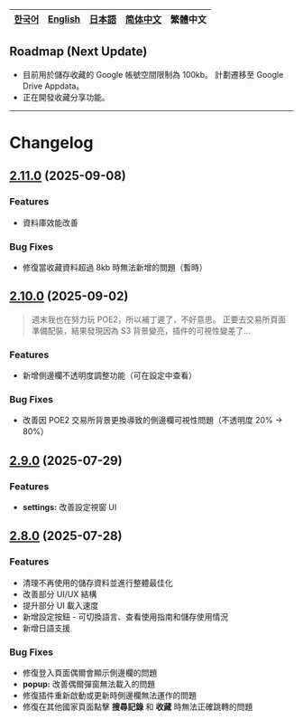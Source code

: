 | [한국어](../ko/notice.md) | [English](../en/notice.md) | [日本語](../ja/notice.md) | [简体中文](../zh_CN/notice.md) | **繁體中文** |
|---|---|---|---|---|

## Roadmap (Next Update)

- 目前用於儲存收藏的 Google 帳號空間限制為 100kb。
計劃遷移至 Google Drive Appdata。
- 正在開發收藏分享功能。

---

# Changelog

## [2.11.0](https://github.com/NERDHEAD-lab/POE2-Trade-Butler/compare/2.10.0...2.11.0) (2025-09-08)

### Features

- 資料庫效能改善

### Bug Fixes

- 修復當收藏資料超過 8kb 時無法新增的問題（暫時）

## [2.10.0](https://github.com/NERDHEAD-lab/POE2-Trade-Butler/compare/2.9.0...2.10.0) (2025-09-02)

> 週末我也在努力玩 POE2，所以補丁遲了，不好意思。
正要去交易所頁面準備配裝，結果發現因為 S3 背景變亮，插件的可視性變差了...
> 

### Features

- 新增側邊欄不透明度調整功能（可在設定中查看）

### Bug Fixes

- 改善因 POE2 交易所背景更換導致的側邊欄可視性問題（不透明度 20% -> 80%）

## [2.9.0](https://github.com/NERDHEAD-lab/POE2-Trade-Butler/compare/2.8.0...2.9.0) (2025-07-29)

### Features

- **settings:** 改善設定視窗 UI

## [2.8.0](https://github.com/NERDHEAD-lab/POE2-Trade-Butler/compare/2.7.0...2.8.0) (2025-07-28)

### Features

- 清理不再使用的儲存資料並進行整體最佳化
- 改善部分 UI/UX 結構
- 提升部分 UI 載入速度
- 新增設定按鈕 - 可切換語言、查看使用指南和儲存使用情況
- 新增日語支援

### Bug Fixes

- 修復登入頁面偶爾會顯示側邊欄的問題
- **popup:** 改善偶爾彈窗無法載入的問題
- 修復插件重新啟動或更新時側邊欄無法運作的問題
- 修復在其他國家頁面點擊 **搜尋記錄** 和 **收藏** 時無法正確跳轉的問題